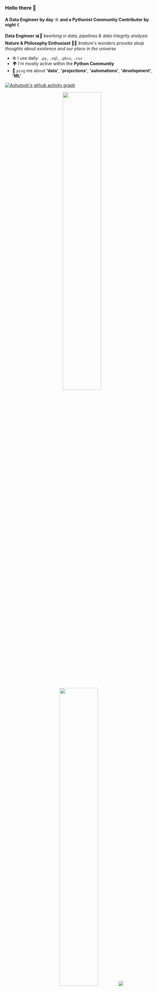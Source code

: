 ### Hello there 🤖

#### A Data Engineer by day ☼ and a Pythonist Community Contributor by night ☾

**Data Engineer 📊🦾** &#12299;_working in data, pipelines & data integrity analysis_
<br/>
**Nature & Philosophy Enthusiast 🌿📜** &#12299;_nature's wonders provoke deep thoughts about existence and our place in the universe_

- ⚙️ I use daily: `.py`, `.sql`, `.pbix`, `.csv`
- 🌍 I'm mostly active within the **Python Community**
- 💬 `ping` me about **'data'**, **'projections'**, **'automations'**, **'development'**, **'ML'**
  
[![Ashutosh's github activity graph](https://github-readme-activity-graph.vercel.app/graph?username=Faj3ricio&bg_color=000000&color=D10389&line=D10389&point=00A7FB&area=true&hide_border=true)](https://github.com/ashutosh00710/github-readme-activity-graph)

<div style="text-align: center;">
    <img height="50%" width="auto" src ="https://github-readme-stats.vercel.app/api?username=Faj3ricio&show_icons=true&count_private=true&theme=bear&hide_border=true&hide=issues,contribs&bg_color=00000000">
    <img height="50%" width="auto" src ="https://github-readme-stats.vercel.app/api/top-langs/?username=Faj3ricio&layout=compact&hide_border=true&theme=bear&bg_color=00000000&langs_count=6&hide=jupyter%20notebook,tex,css,php&exclude_repo=Pacman-AI">
    <img src ="https://github-readme-streak-stats.herokuapp.com?user=Faj3ricio&theme=bear&hide_border=true&background=FFFFFF00">
</div>



<!--![WhatsApp Image 2024-09-12 at 13 32 20](https://github.com/user-attachments/assets/f233f0ac-7d0f-4ada-a741-82867ef6f5c9)-->
